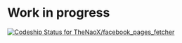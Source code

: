 # Work in progress
[ ![Codeship Status for TheNaoX/facebook_pages_fetcher](https://codeship.io/projects/d51dd0d0-2314-0132-5bba-624a1888457d/status)](https://codeship.io/projects/36631)
